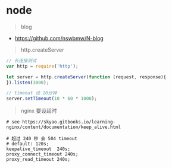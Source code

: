 # node

> blog

- https://github.com/nswbmw/N-blog

> http.createServer

```js
// 长连接测试
var http = require('http');

let server = http.createServer(function (request, response){
}).listen(3000);

// timeout 设 10分钟
server.setTimeout(10 * 60 * 1000);
```

> nginx 要设超时

```nginx
# see https://skyao.gitbooks.io/learning-nginx/content/documentation/keep_alive.html

# 超过 240 秒 会 504 timeout
# default: 120s;
keepalive_timeout  240s;
proxy_connect_timeout 240s;
proxy_read_timeout 240s;
```